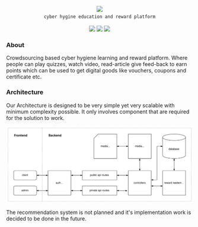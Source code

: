 <p align="center">
  <img height="64px" src="https://i.imgur.com/A3aif15.png" />
  <br />
  <code>cyber hygine education and reward platform</code>
  <br />
  <br />
  <img src="https://shields.io/badge/Mongoose-v6.4.6-red?style=flat" />
  <img src="https://shields.io/badge/NextJS-v12.2.2-222?style=flat" />
  <img src="https://shields.io/badge/Tailwind-v3.1.6-0ea5e9?style=flat" />
  <br />
</p>

### About
Crowdsourcing based cyber hygiene learning and reward platform. 
Where people can play quizzes, watch video, read-article give feed-back to earn 
points which can be used to get digital goods like vouchers, coupons and certificate etc.

### Architecture
Our Architecture is designed to be very simple yet very scalable with minimum complexity possible. It only involves component that are required for the solution to work.
<p align="center">
  <img src="architecture.svg"/>
</p>

The recommendation system is not planned and it's implementation work is decided to be done in the future.
